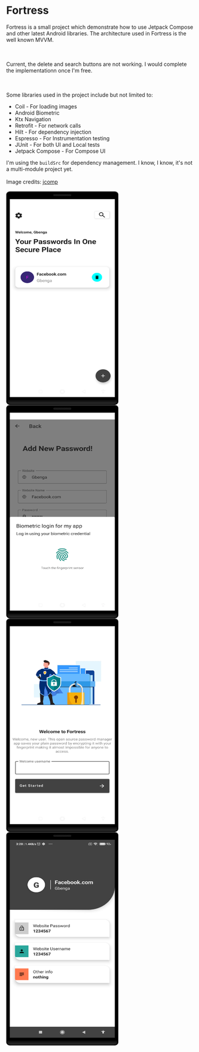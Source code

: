 # Fortress

Fortress is a small project which demonstrate how to use Jetpack Compose and other latest Android libraries. The architecture used in Fortress is the well known MVVM.

<br/><br/>Current, the delete and search buttons are not working. I would complete the implementationn once I'm free.

<br/><br/>Some libraries used in the project include but not limited to:

- Coil - For loading images
- Android Biometric
- Ktx Navigation
- Retrofit - For network calls
- Hilt - For dependency injection
- Espresso - For Instrumentation testing
- JUnit - For both UI and Local tests
- Jetpack Compose - For Compose UI

I'm using the `buildSrc` for dependency management. I know, I know, it's not a multi-module project yet.
<br/>
<br/>
Image credits:
<a href='https://www.freepik.com/vectors/business'>jcomp</a>
<br/>
<br/>
<img src="/Screenshot_20211102_032602.png" align="left" align="left" height="570px" width="300px"/>
<img src="/Screenshot_20211102_032531.png" align="left" height="570px" width="300px"/>
<img src="/Screenshot_20211102_032344.png"  align="left" height="570px" width="300px"/>
<img src="/Screenshot_20211102_032645.png" align="left" height="570px" width="300px"/>
